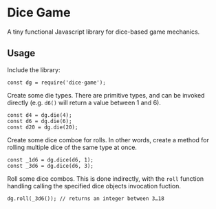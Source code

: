 # Dice Game

A tiny functional Javascript library for dice-based game mechanics.

## Usage

Include the library:

```
const dg = require('dice-game');
```

Create some die types. There are primitive types, and can be invoked directly (e.g. `d6()` will return a value between 1 and 6).

```
const d4 = dg.die(4);
const d6 = dg.die(6);
const d20 = dg.die(20);
```

Create some dice comboe for rolls. In other words, create a method for rolling multiple dice of the same type at once.

```
const _1d6 = dg.dice(d6, 1);
const _3d6 = dg.dice(d6, 3);
```

Roll some dice combos. This is done indirectly, with the `roll` function handling calling the specified dice objects invocation fuction.

```
dg.roll(_3d6()); // returns an integer between 3…18
```
